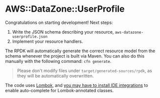 # AWS::DataZone::UserProfile

Congratulations on starting development! Next steps:

1. Write the JSON schema describing your resource, `aws-datazone-userprofile.json`
1. Implement your resource handlers.

The RPDK will automatically generate the correct resource model from the schema whenever the project is built via Maven.
You can also do this manually with the following command: `cfn generate`.

> Please don't modify files under `target/generated-sources/rpdk`, as they will be automatically overwritten.

The code uses [Lombok](https://projectlombok.org/),
and [you may have to install IDE integrations](https://projectlombok.org/setup/overview) to enable auto-complete for
Lombok-annotated classes.
